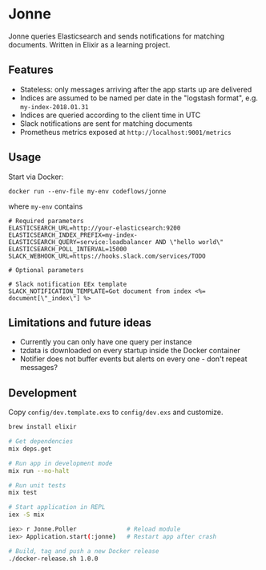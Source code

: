 # Jonne

Jonne queries Elasticsearch and sends notifications for matching documents.
Written in Elixir as a learning project.

## Features

- Stateless: only messages arriving after the app starts up are delivered
- Indices are assumed to be named per date in the "logstash format", e.g. `my-index-2018.01.31`
- Indices are queried according to the client time in UTC
- Slack notifications are sent for matching documents
- Prometheus metrics exposed at `http://localhost:9001/metrics`

## Usage

Start via Docker:

`docker run --env-file my-env codeflows/jonne`

where `my-env` contains

```
# Required parameters
ELASTICSEARCH_URL=http://your-elasticsearch:9200
ELASTICSEARCH_INDEX_PREFIX=my-index-
ELASTICSEARCH_QUERY=service:loadbalancer AND \"hello world\"
ELASTICSEARCH_POLL_INTERVAL=15000
SLACK_WEBHOOK_URL=https://hooks.slack.com/services/TODO

# Optional parameters

# Slack notification EEx template
SLACK_NOTIFICATION_TEMPLATE=Got document from index <%= document[\"_index\"] %>
```

## Limitations and future ideas

- Currently you can only have one query per instance
- tzdata is downloaded on every startup inside the Docker container
- Notifier does not buffer events but alerts on every one - don't repeat messages?

## Development

Copy `config/dev.template.exs` to `config/dev.exs` and customize.

```bash
brew install elixir

# Get dependencies
mix deps.get

# Run app in development mode
mix run --no-halt

# Run unit tests
mix test

# Start application in REPL
iex -S mix

iex> r Jonne.Poller              # Reload module
iex> Application.start(:jonne)   # Restart app after crash

# Build, tag and push a new Docker release
./docker-release.sh 1.0.0
```
